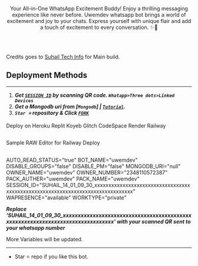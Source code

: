 
  <p align="center">Your All-in-One WhatsApp Excitement Buddy! Enjoy a thrilling messaging experience like never before. Uwemdev whatsapp bot brings a world of excitement and joy to your chats. Express yourself with unique flair and add a touch of excitement to every conversation. ✨🤖
  
  <br/><br/>
  
  Credits goes to <a href="https://github.com/SuhailTechInfo/">Suhail Tech Info</a> for Main build.</p>

  
  
 

 
## Deployment Methods
---
1. ***Get [`SESSION ID`](https://suhail-md-vtsf.onrender.com/scan)  by scanning QR code. `Whatapp>Three dots>Linked Devices`***
2.  ***Get a Mongodb uri from [`Mongodb`] | [`Tutorial`](https://youtu.be/4YEUtGlqkl4).***
3.  ***`Star ⭐` repository & Click [`FORK`](https://github.com/uwemdev/all-in-one-whatsapp-bot/fork)***

Deploy on
  Heroku
  Replit
  Koyeb
  Glitch
  CodeSpace
  Render
  Railway   

##

Sample RAW Editor for Railway Deploy

## 

  AUTO_READ_STATUS="true"
  BOT_NAME="uwemdev"
  DISABLE_GROUPS="false"
  DISABLE_PM="false"
  MONGODB_URI="null"
  OWNER_NAME="uwemdev"
  OWNER_NUMBER="2348110572387"
  PACK_AUTHER="uwemdev"
  PACK_NAME="uwemdev"
  SESSION_ID="SUHAIL_14_01_09_30_xxxxxxxxxxxxxxxxxxxxxxxxxxxxxxxxxxxxxxxxxxxxxxxxxxxxxxxxxxxxxxxxxxxxxxxxxxxxxxx"
  WAPRESENCE="available"
  WORKTYPE="private"

***Replace 'SUHAIL_14_01_09_30_xxxxxxxxxxxxxxxxxxxxxxxxxxxxxxxxxxxxxxxxxxxxxxxxxxxxxxxxxxxxxxxxxxxxxxxxxxxxxxx' with your scanned QR sent to your whatsapp number***

More Variables will be updated.

---

- Star ⭐ repo if you like this bot.




